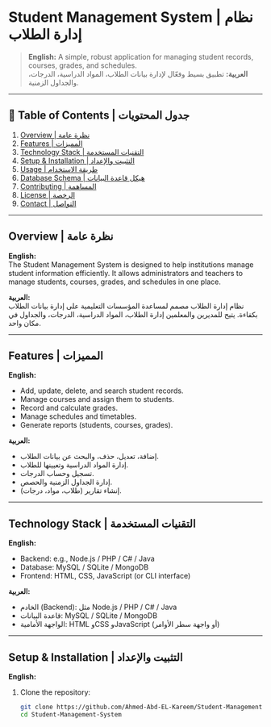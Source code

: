 # Student Management System | نظام إدارة الطلاب

> **English:** A simple, robust application for managing student records, courses, grades, and schedules.  
> **العربية:** تطبيق بسيط وفعّال لإدارة بيانات الطلاب، المواد الدراسية، الدرجات، والجداول الزمنية.

---

## 📜 Table of Contents | جدول المحتويات

1. [Overview | نظرة عامة](#overview--نظرة-عامة)  
2. [Features | المميزات](#features--المميزات)  
3. [Technology Stack | التقنيات المستخدمة](#technology-stack--التقنيات-المستخدمة)  
4. [Setup & Installation | التثبيت والإعداد](#setup--installation--التثبيت-والإعداد)  
5. [Usage | طريقة الاستخدام](#usage--طريقة-الاستخدام)  
6. [Database Schema | هيكل قاعدة البيانات](#database-schema--هيكل-قاعدة-البيانات)  
7. [Contributing | المساهمة](#contributing--المساهمة)  
8. [License | الرخصة](#license--الرخصة)  
9. [Contact | التواصل](#contact--التواصل)  

---

## Overview | نظرة عامة

**English:**  
The Student Management System is designed to help institutions manage student information efficiently. It allows administrators and teachers to manage students, courses, grades, and schedules in one place.  

**العربية:**  
نظام إدارة الطلاب مصمم لمساعدة المؤسسات التعليمية على إدارة بيانات الطلاب بكفاءة. يتيح للمديرين والمعلمين إدارة الطلاب، المواد الدراسية، الدرجات، والجداول في مكان واحد.

---

## Features | المميزات

**English:**
- Add, update, delete, and search student records.  
- Manage courses and assign them to students.  
- Record and calculate grades.  
- Manage schedules and timetables.  
- Generate reports (students, courses, grades).  

**العربية:**
- إضافة، تعديل، حذف، والبحث عن بيانات الطلاب.  
- إدارة المواد الدراسية وتعيينها للطلاب.  
- تسجيل وحساب الدرجات.  
- إدارة الجداول الزمنية والحصص.  
- إنشاء تقارير (طلاب، مواد، درجات).  

---

## Technology Stack | التقنيات المستخدمة

**English:**  
- Backend: e.g., Node.js / PHP / C# / Java  
- Database: MySQL / SQLite / MongoDB  
- Frontend: HTML, CSS, JavaScript (or CLI interface)  

**العربية:**  
- الخادم (Backend): مثل Node.js / PHP / C# / Java  
- قاعدة البيانات: MySQL / SQLite / MongoDB  
- الواجهة الأمامية: HTML وCSS وJavaScript (أو واجهة سطر الأوامر)  

---

## Setup & Installation | التثبيت والإعداد

**English:**
1. Clone the repository:
   ```bash
   git clone https://github.com/Ahmed-Abd-EL-Kareem/Student-Management-System.git
   cd Student-Management-System
